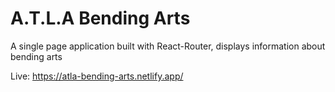 # A.T.L.A Bending Arts
A single page application built with React-Router, displays information about bending arts <br>

Live: https://atla-bending-arts.netlify.app/

